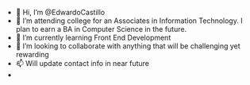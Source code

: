- 👋 Hi, I’m @EdwardoCastillo 
- 👀 I’m attending college for an Associates in Information Technology. I plan to earn a BA in Computer Science in the future. 
- 🌱 I’m currently learning Front End Development
- 💞️ I’m looking to collaborate with anything that will be challenging yet rewarding
- 📫 Will update contact info in near future
-  
<!---
EdwardoCastillo/EdwardoCastillo is a ✨ special ✨ repository because its `README.md` (this file) appears on your GitHub profile.
You can click the Preview link to take a look at your changes.
--->
